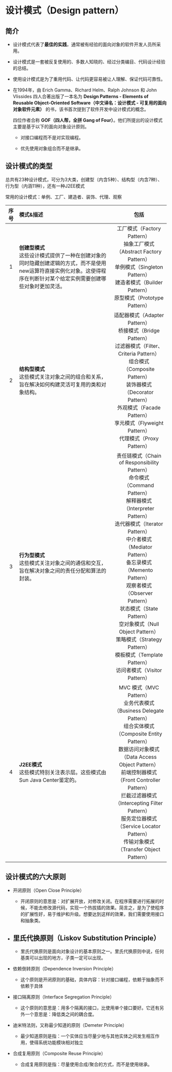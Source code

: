 # 设计模式（Design pattern）

## 简介

- 设计模式代表了**最佳的实践**，通常被有经验的面向对象的软件开发人员所采用。

- 设计模式是一套被反复使用的、多数人知晓的、经过分类编目、代码设计经验的总结。

- 使用设计模式是为了重用代码、让代码更容易被让人理解、保证代码可靠性。

- 在1994年，由 Erich Gamma、Richard Helm、Ralph Johnson 和 John Vlissides 四人合著出版了一本名为 **Design Patterns - Elements of Reusable Object-Oriented Software（中文译名：设计模式 - 可复用的面向对象软件元素）** 的书，该书首次提到了软件开发中设计模式的概念。

  四位作者合称 **GOF（四人帮，全拼 Gang of Four）**。他们所提出的设计模式主要是基于以下的面向对象设计原则。

  - 对接口编程而不是对实现编程。

  - 优先使用对象组合而不是继承。

## 设计模式的类型

总共有23种设计模式，可分为3大类，创建型（内含5种）、结构型（内含7种）、行为型（内涵11种），还有一种J2EE模式

常用的设计模式：单例、工厂、建造者、装饰、代理、观察

| 序号 | 模式&描述                                                    |                             包括                             |
| :--: | :----------------------------------------------------------- | :----------------------------------------------------------: |
|  1   | **创建型模式**<br />    这些设计模式提供了一种在创建对象的同时隐藏创建逻辑的方式，而不是使用new运算符直接实例化对象。这使得程序在判断针对某个给定实例需要创建哪些对象时更加灵活。 | 工厂模式（Factory Pattern） <br />抽象工厂模式（Abstract Factory Pattern） <br />单例模式（Singleton Pattern）<br /> 建造者模式（Builder Pattern） <br />原型模式（Prototype Pattern） |
|  2   | **结构型模式**<br />   这些模式关注对象之间的组合和关系，旨在解决如何构建灵活可复用的类和对象结构。 | 适配器模式（Adapter Pattern） <br />桥接模式（Bridge Pattern） <br />过滤器模式（Filter、Criteria Pattern） <br />组合模式（Composite Pattern） <br />装饰器模式（Decorator Pattern）<br /> 外观模式（Facade Pattern） <br />享元模式（Flyweight Pattern） <br />代理模式（Proxy Pattern） |
|  3   | **行为型模式**<br />   这些模式关注对象之间的通信和交互，旨在解决对象之间的责任分配和算法的封装。 | 责任链模式（Chain of Responsibility Pattern）<br /> 命令模式（Command Pattern）<br /> 解释器模式（Interpreter Pattern） <br />迭代器模式（Iterator Pattern） <br />中介者模式（Mediator Pattern）<br /> 备忘录模式（Memento Pattern） <br />观察者模式（Observer Pattern） <br />状态模式（State Pattern） <br />空对象模式（Null Object Pattern） <br />策略模式（Strategy Pattern） <br />模板模式（Template Pattern） <br />访问者模式（Visitor Pattern） |
|  4   | **J2EE模式**<br />   这些模式特别关注表示层。这些模式由Sun Java Center鉴定的。 | MVC 模式（MVC Pattern）<br />业务代表模式（Business Delegate Pattern） <br />组合实体模式（Composite Entity Pattern）<br /> 数据访问对象模式（Data Access Object Pattern）<br /> 前端控制器模式（Front Controller Pattern）<br /> 拦截过滤器模式（Intercepting Filter Pattern）<br /> 服务定位器模式（Service Locator Pattern）<br /> 传输对象模式（Transfer Object Pattern） |

## 设计模式的六大原则

- 开闭原则（Open Close Principle）
  - 开闭原则的意思是：对扩展开放，对修改关闭。在程序需要进行拓展的时候，不能去修改源代码，实现一个热拔插的效果。简言之，是为了使程序的扩展性好，易于维护和升级。想要达到这样的效果，我们需要使用接口和抽象类。

- 里氏代换原则（Liskov Substitution Principle）
  - 
  - 里氏代换原则是面向对象设计的基本原则之一。里氏代换原则中说，任何基类可以出现的地方，子类一定可以出现。
  
- 依赖倒转原则（Dependence Inversion Principle）
  - 这个原则是开闭原则的基础，具体内容：针对接口编程，依赖于抽象而不依赖于具体

- 接口隔离原则（Interface Segregation Principle）
  - 这个原则的意思是：用多个隔离的接口，比使用单个接口要好。它还有另外一个意思是：降低类之间的耦合度。

- 迪米特法则，又称最少知道的原则（Demeter Principle）
  - 最少知道原则是指：一个实体应当尽量少地与其他实体之间发生相互作用，使得系统功能模块相对独立

- 合成复用原则（Composite Reuse Principle）
  - 合成复用原则是指：尽量使用合成/聚合的方式，而不是使用继承。


